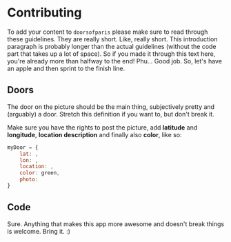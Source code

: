 # Contributing

To add your content to `doorsofparis` please make sure to read through these guidelines. They are really short. Like, really short. This introduction paragraph is probably longer than the actual guidelines (without the code part that takes up a lot of space). So if you made it through this text here, you're already more than halfway to the end! Phu... Good job. So, let's have an apple and then sprint to the finish line.

## Doors
The door on the picture should be the main thing, subjectively pretty and (arguably) a door. Stretch this definition if you want to, but don't break it.

Make sure you have the rights to post the picture, add **latitude** and **longitude**, **location description** and finally also **color**, like so:

```js
myDoor = {
	lat: ,
	lon: ,
	location: ,
	color: green,
	photo:
}
```

## Code
Sure. Anything that makes this app more awesome and doesn't break things is welcome. Bring it. :)